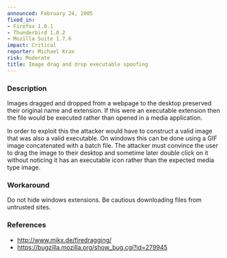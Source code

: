 ```yaml
---
announced: February 24, 2005
fixed_in:
- Firefox 1.0.1
- Thunderbird 1.0.2
- Mozilla Suite 1.7.6
impact: Critical
reporter: Michael Krax
risk: Moderate
title: Image drag and drop executable spoofing
---
```


<h3>Description</h3>

<p>Images dragged and dropped from a webpage to the desktop preserved
their original name and extension. If this were an executable extension
then the file would be executed rather than opened in a media application.</p>

<p>In order to exploit this the attacker would have to construct a valid
image that was also a valid executable. On windows this can be done
using a GIF image concatenated with a batch file. The attacker must
convince the user to drag the image to their desktop and sometime later
double click on it without noticing it has an executable icon rather than
the expected media type image.</p>

<h3>Workaround</h3>

<p>Do not hide windows extensions. Be cautious downloading files from untrusted
sites.</p>

<h3>References</h3>

<ul>
<li><a class="ex-ref" href="http://www.mikx.de/firedragging/">http://www.mikx.de/firedragging/</a></li>
<li><a href="https://bugzilla.mozilla.org/show_bug.cgi?id=279945">
https://bugzilla.mozilla.org/show_bug.cgi?id=279945</a></li>
</ul>



